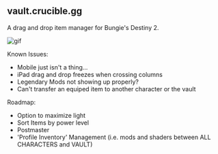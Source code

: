## vault.crucible.gg

A drag and drop item manager for Bungie's Destiny 2. 

![gif](https://user-images.githubusercontent.com/9043345/30682909-3c08cc66-9e60-11e7-9c6d-595cc95ca315.gif)

Known Issues:
- Mobile just isn't a thing...
- iPad drag and drop freezes when crossing columns
- Legendary Mods not showing up properly?
- Can't transfer an equiped item to another character or the vault

Roadmap:
- Option to maximize light
- Sort Items by power level
- Postmaster
- 'Profile Inventory' Management (i.e. mods and shaders between ALL CHARACTERS and VAULT)
